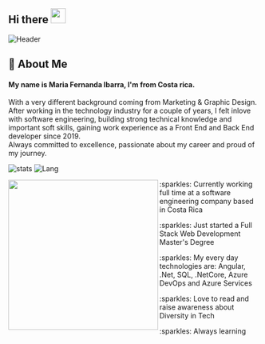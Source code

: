 ## Hi there <img src="https://raw.githubusercontent.com/MartinHeinz/MartinHeinz/master/wave.gif" width="30px">

![Header](https://user-images.githubusercontent.com/72529665/121756063-29523e80-cad6-11eb-8e3f-ab6e4a83474a.png)

## :crystal_ball: About Me
#### My name is Maria Fernanda Ibarra, I'm from Costa rica.
<p> 
  With a very different background coming from Marketing & Graphic Design. <br/>
  After working in the technology industry for a couple of years, I felt inlove with software engineering, building strong technical knowledge and important soft   skills, gaining work experience as a Front End and Back End developer since 2019. <br/>
  Always committed to excellence, passionate about my career and proud of my journey.
<p/>

![stats](https://github-readme-stats.vercel.app/api?username=fernandaibarra&show_icons=true&theme=material-palenight)
![Lang](https://github-readme-stats.vercel.app/api/top-langs/?username=fernandaibarra&layout=compact&theme=material-palenight)


<div>

  <img style="float: left;" align="left" src="https://user-images.githubusercontent.com/72529665/121757669-87355500-cadb-11eb-84fa-28378de3639d.png" width="300px" height="300px"/>
<div >
  <p> :sparkles: Currently working full time at a software engineering company based in Costa Rica</p>
  <p> :sparkles: Just started a Full Stack Web Development Master's Degree</p>
  <p> :sparkles: My every day technologies are: Angular, .Net, SQL, .NetCore, Azure DevOps and Azure Services</p>
  <p> :sparkles: Love to read and raise awareness about Diversity in Tech</p>
  <p> :sparkles: Always learning</p>
</div>
</div>



<!--
**FernandaIbarra/FernandaIbarra** is a ✨ _special_ ✨ repository because its `README.md` (this file) appears on your GitHub profile.
:crescent_moon:
Here are some ideas to get you started:

- 🔭 I’m currently working on ...
- 🌱 I’m currently learning ...
- 👯 I’m looking to collaborate on ...
- 🤔 I’m looking for help with ...
- 💬 Ask me about ...
- 📫 How to reach me: ...
- 😄 Pronouns: ...
- ⚡ Fun fact: ...

![Anurag's GitHub stats](https://github-readme-stats.vercel.app/api?username=anuraghazra&show_icons=true&theme=radical)

-->

